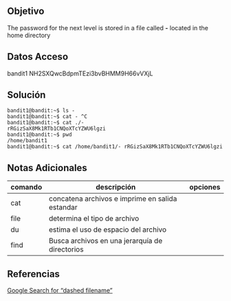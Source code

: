 ## Objetivo
The password for the next level is stored in a file called **-** located in the home directory
## Datos Acceso
bandit1 
NH2SXQwcBdpmTEzi3bvBHMM9H66vVXjL
## Solución
```
bandit1@bandit:~$ ls - 
bandit1@bandit:~$ cat - ^C 
bandit1@bandit:~$ cat ./- 
rRGizSaX8Mk1RTb1CNQoXTcYZWU6lgzi 
bandit1@bandit:~$ pwd 
/home/bandit1 
bandit1@bandit:~$ cat /home/bandit1/- rRGizSaX8Mk1RTb1CNQoXTcYZWU6lgzi 
```
## Notas Adicionales
|comando|descripción|opciones|
|---|---|---|
|cat | concatena archivos e imprime en salida estandar
|file| determina el tipo de archivo
|du| estima el uso de espacio del archivo
|find| Busca archivos en una jerarquía de directorios

## Referencias
[Google Search for “dashed filename”](https://www.google.com/search?q=dashed+filename)